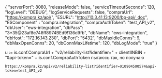 {
  "serverPort": 8080,
  "releaseMode": false,
  "serviceTimeoutSeconds": 120,
  "logLevel": "DEBUG",
  "logServiceRequests": false,
  "compraUrl": "https://kompra.kz/api/",
  "ESURL": "http://10.3.41.13:9200/bp-api/_doc",
  "ESComponent" : "compra.integration",
  "compraAuthToken": "test_API_v2",
  "dbUser": "ews-integration",
  "dbPass": "3*35@23af8e748ff8974BEd9!136d9fb",
  "dbName": "ews-integration",
  "dbHost": "172.16.143.230",
  "dbPort": "5432",
  "dbMaxIdleConns": 9,
  "dbMaxOpenConns": 20,
  "dbConnMaxLifetime": 120,
  "dbLogMode": "true"
}

 
 u := is.conf.CompraUrl + "v2/reliability-list?identifier=" + clientIINBIN + "&api-token=" + is.conf.CompraAuthToken пытаюсь так, но получаю 

 
	https://kompra.kz/api/v2/reliability-list?identifier=010904500574&api-token=test_API_v2
